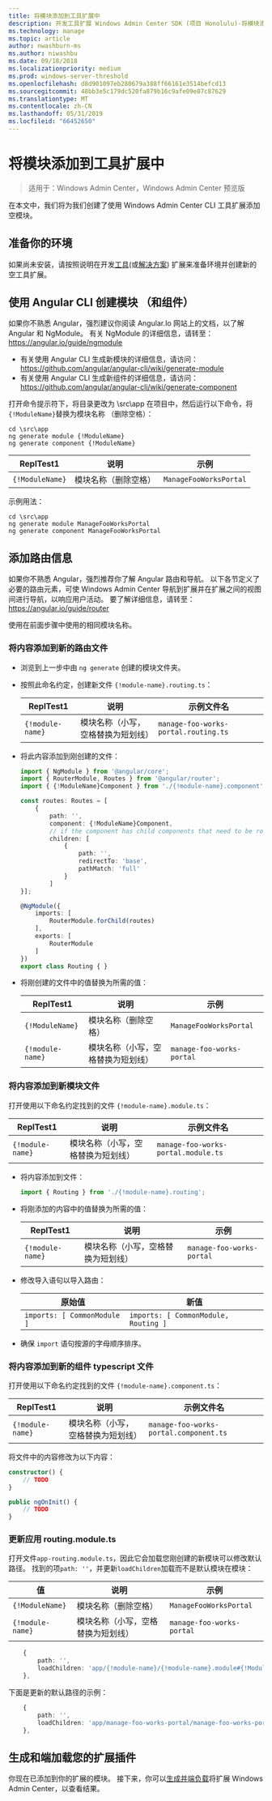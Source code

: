 ```yaml
---
title: 将模块添加到工具扩展中
description: 开发工具扩展 Windows Admin Center SDK (项目 Honolulu)-将模块添加到工具扩展
ms.technology: manage
ms.topic: article
author: nwashburn-ms
ms.author: niwashbu
ms.date: 09/18/2018
ms.localizationpriority: medium
ms.prod: windows-server-threshold
ms.openlocfilehash: d8d901097eb280679a388ff66161e3514befcd13
ms.sourcegitcommit: 48bb3e5c179dc520fa879b16c9afe09e07c87629
ms.translationtype: MT
ms.contentlocale: zh-CN
ms.lasthandoff: 05/31/2019
ms.locfileid: "66452650"
---
```

# <a name="add-a-module-to-a-tool-extension"></a>将模块添加到工具扩展中

>适用于：Windows Admin Center，Windows Admin Center 预览版

在本文中，我们将为我们创建了使用 Windows Admin Center CLI 工具扩展添加空模块。

## <a name="prepare-your-environment"></a>准备你的环境

如果尚未安装，请按照说明在开发[工具](../develop-tool.md)(或[解决方案](../develop-solution.md)) 扩展来准备环境并创建新的空工具扩展。

## <a name="use-the-angular-cli-to-create-a-module-and-component"></a>使用 Angular CLI 创建模块 （和组件）

如果你不熟悉 Angular，强烈建议你阅读 Angular.Io 网站上的文档，以了解 Angular 和 NgModule。 有关 NgModule 的详细信息，请转至： https://angular.io/guide/ngmodule

* 有关使用 Angular CLI 生成新模块的详细信息，请访问： https://github.com/angular/angular-cli/wiki/generate-module
* 有关使用 Angular CLI 生成新组件的详细信息，请访问： https://github.com/angular/angular-cli/wiki/generate-component


打开命令提示符下，将目录更改为 \src\app 在项目中，然后运行以下命令，将```{!ModuleName}```替换为模块名称 （删除空格）：

```
cd \src\app
ng generate module {!ModuleName}
ng generate component {!ModuleName}
```

| ReplTest1 | 说明 | 示例 |
| ----- | ----------- | ------- |
| ```{!ModuleName}``` | 模块名称（删除空格） | ```ManageFooWorksPortal``` |

示例用法：
```
cd \src\app
ng generate module ManageFooWorksPortal
ng generate component ManageFooWorksPortal
```


## <a name="add-routing-information"></a>添加路由信息

如果你不熟悉 Angular，强烈推荐你了解 Angular 路由和导航。 以下各节定义了必要的路由元素，可使 Windows Admin Center 导航到扩展并在扩展之间的视图间进行导航，以响应用户活动。 要了解详细信息，请转至： https://angular.io/guide/router

使用在前面步骤中使用的相同模块名称。

### <a name="add-content-to-new-routing-file"></a>将内容添加到新的路由文件

* 浏览到上一步中由 ``` ng generate ``` 创建的模块文件夹。

* 按照此命名约定，创建新文件 ```{!module-name}.routing.ts```：

    | ReplTest1 | 说明 | 示例文件名 |
    | ----- | ----------- | ------- |
    | ```{!module-name}``` | 模块名称（小写，空格替换为短划线） | ```manage-foo-works-portal.routing.ts``` |

* 将此内容添加到刚创建的文件：

    ``` ts
    import { NgModule } from '@angular/core';
    import { RouterModule, Routes } from '@angular/router';
    import { {!ModuleName}Component } from './{!module-name}.component';

    const routes: Routes = [
        {
            path: '',
            component: {!ModuleName}Component,
            // if the component has child components that need to be routed to, include them in the children array.
            children: [
                {
                    path: '', 
                    redirectTo: 'base',
                    pathMatch: 'full'
                }
            ]
    }];

    @NgModule({
        imports: [
            RouterModule.forChild(routes)
        ],
        exports: [
            RouterModule
        ]
    })
    export class Routing { }
    ```

* 将刚创建的文件中的值替换为所需的值：

    | ReplTest1 | 说明 | 示例 |
    | ----- | ----------- | ------- |
    | ```{!ModuleName}``` | 模块名称（删除空格） | ```ManageFooWorksPortal``` |
    | ```{!module-name}``` | 模块名称（小写，空格替换为短划线） | ```manage-foo-works-portal``` |

### <a name="add-content-to-new-module-file"></a>将内容添加到新模块文件

打开使用以下命名约定找到的文件 ```{!module-name}.module.ts```：

| ReplTest1 | 说明 | 示例文件名 |
| ----- | ----------- | ------- |
| ```{!module-name}``` | 模块名称（小写，空格替换为短划线） | ```manage-foo-works-portal.module.ts``` |

* 将内容添加到文件：

    ``` ts
    import { Routing } from './{!module-name}.routing';
    ```

* 将刚添加的内容中的值替换为所需的值：

    | ReplTest1 | 说明 | 示例 |
    | ----- | ----------- | ------- |
    | ```{!module-name}``` | 模块名称（小写，空格替换为短划线） | ```manage-foo-works-portal``` |

* 修改导入语句以导入路由：

    | 原始值 | 新值 |
    | -------------- | --------- |
    | ```imports: [ CommonModule ]``` | ```imports: [ CommonModule, Routing ]``` |

* 确保 ```import``` 语句按源的字母顺序排序。

### <a name="add-content-to-new-component-typescript-file"></a>将内容添加到新的组件 typescript 文件

打开使用以下命名约定找到的文件 ```{!module-name}.component.ts```：

| ReplTest1 | 说明 | 示例文件名 |
| ----- | ----------- | ------- |
| ```{!module-name}``` | 模块名称（小写，空格替换为短划线） | ```manage-foo-works-portal.component.ts``` |
    
将文件中的内容修改为以下内容：

``` ts
constructor() {
    // TODO
}

public ngOnInit() {
    // TODO
}
```
### <a name="update-app-routingmodulets"></a>更新应用 routing.module.ts

打开文件```app-routing.module.ts```，因此它会加载您刚创建的新模块可以修改默认路径。  找到的项```path: ''```，并更新```loadChildren```加载而不是默认模块在模块：

| 值 | 说明 | 示例 |
| ----- | ----------- | ------- |
| ```{!ModuleName}``` | 模块名称（删除空格） | ```ManageFooWorksPortal``` |
| ```{!module-name}``` | 模块名称（小写，空格替换为短划线） | ```manage-foo-works-portal``` |

``` ts
    {
        path: '', 
        loadChildren: 'app/{!module-name}/{!module-name}.module#{!ModuleName}Module'
    },
```
下面是更新的默认路径的示例：
``` ts
    {
        path: '', 
        loadChildren: 'app/manage-foo-works-portal/manage-foo-works-portal.module#ManageFooWorksPortalModule'
    },
```


## <a name="build-and-side-load-your-extension"></a>生成和端加载您的扩展插件

你现在已添加到你的扩展的模块。  接下来，你可以[生成并端负载](../develop-tool.md#build-and-side-load-your-extension)将扩展 Windows Admin Center，以查看结果。
